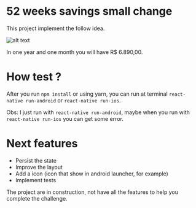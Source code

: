 # 52 weeks savings small change

This project implement the follow idea.

![alt text](http://portal.netsorte.com.br/wp-content/uploads/2017/03/poupar-dineheiro-netsorte.jpg)

In one year and one month you will have R$ 6.890,00.

# How test ?


After you run `npm install` or using yarn, you can run at terminal `react-native run-android` or `react-native run-ios`.

Obs: I just run with `react-native run-android`, maybe when you run with `react-native run-ios` you can get some error.


# Next features

- Persist the state
- Improve the layout
- Add a icon (icon that show in android launcher, for example)
- Implement tests

The project are in construction, not have all the features to help you complete the challenge.
